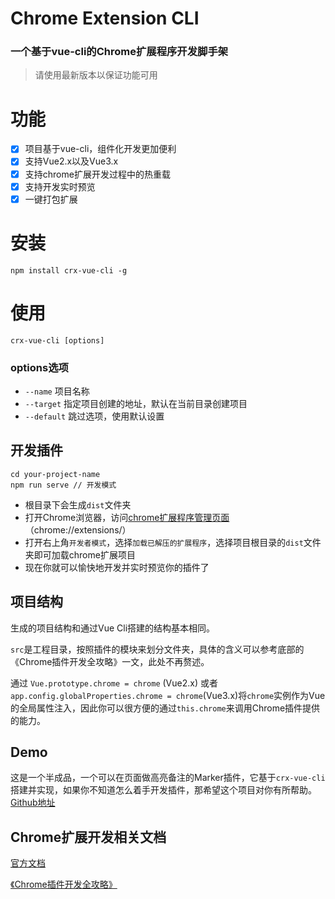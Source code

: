 # Chrome Extension CLI

### 一个基于vue-cli的Chrome扩展程序开发脚手架

> 请使用最新版本以保证功能可用

# 功能

- [x] 项目基于vue-cli，组件化开发更加便利
- [x] 支持Vue2.x以及Vue3.x 
- [x] 支持chrome扩展开发过程中的热重载
- [x] 支持开发实时预览
- [x] 一键打包扩展

# 安装

``` shell
npm install crx-vue-cli -g
```
# 使用

``` shell
crx-vue-cli [options]
```

### options选项
- `--name` 项目名称
- `--target` 指定项目创建的地址，默认在当前目录创建项目
- `--default` 跳过选项，使用默认设置

## 开发插件

```shell
cd your-project-name
npm run serve // 开发模式
```

- 根目录下会生成`dist`文件夹
- 打开Chrome浏览器，访问[chrome扩展程序管理页面](chrome://extensions/)（chrome://extensions/）
- 打开右上角`开发者模式`，选择`加载已解压的扩展程序`，选择项目根目录的`dist`文件夹即可加载chrome扩展项目
- 现在你就可以愉快地开发并实时预览你的插件了
  
## 项目结构

生成的项目结构和通过Vue Cli搭建的结构基本相同。

`src`是工程目录，按照插件的模块来划分文件夹，具体的含义可以参考底部的《Chrome插件开发全攻略》一文，此处不再赘述。

通过 `Vue.prototype.chrome = chrome` (Vue2.x) 或者 `app.config.globalProperties.chrome = chrome`(Vue3.x)将`chrome`实例作为Vue的全局属性注入，因此你可以很方便的通过`this.chrome`来调用Chrome插件提供的能力。

## Demo
这是一个半成品，一个可以在页面做高亮备注的Marker插件，它基于`crx-vue-cli`搭建并实现，如果你不知道怎么着手开发插件，那希望这个项目对你有所帮助。
[Github地址](https://github.com/SlowSoulWen/chrome-extension-marker)

## Chrome扩展开发相关文档

[官方文档](https://developer.chrome.com/extensions)

[《Chrome插件开发全攻略》](https://github.com/sxei/chrome-plugin-demo)
